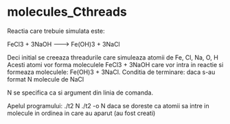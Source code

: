 # molecules_Cthreads

Reactia care trebuie simulata este:

FeCl3 + 3NaOH ---> Fe(OH)3 + 3NaCl

Deci initial se creeaza threadurile care simuleaza atomii de Fe, Cl, Na, O, H
Acesti atomi vor forma moleculele FeCl3 + 3NaOH care vor intra in reactie si formeaza moleculele: Fe(OH)3 + 3NaCl.
Conditia de terminare: daca s-au format N molecule de NaCl

N se specifica ca si argument din linia de comanda.

Apelul programului:
./t2  N 
./t2 -o N     daca se doreste ca atomii sa intre in molecule in ordinea in care au aparut (au fost creati)
